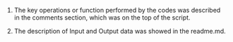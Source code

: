 1. The key operations or function performed by the codes was described in the comments section, which was on the top of the script.

2. The description of Input and Output data was showed in the readme.md.
